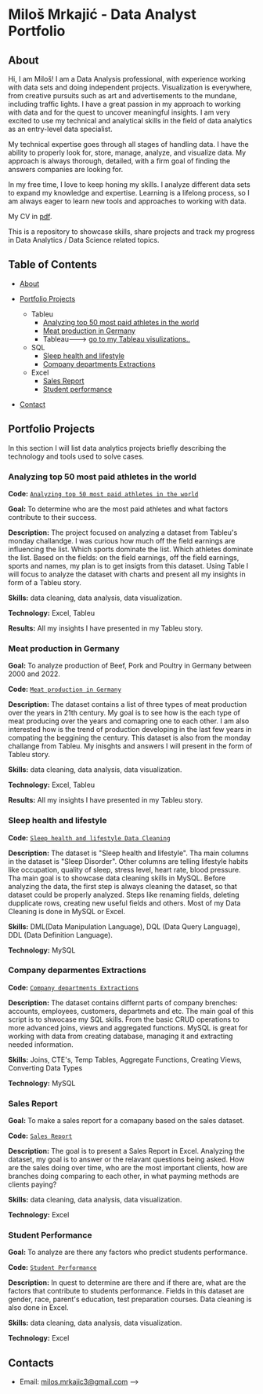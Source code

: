 # Miloš Mrkajić - Data Analyst Portfolio
## About
Hi, I am Miloš! I am a Data Analysis professional, with experience working with data sets and doing independent projects.
Visualization is everywhere, from creative pursuits such as art and advertisements to the mundane, including traffic lights.
I have a great passion in my approach to working with data and for the quest to uncover meaningful insights.
I am very excited to use my technical and analytical skills in the field of data analytics as an entry-level data specialist.

My technical expertise goes through all stages of handling data. I have the ability to properly look for, store, manage, analyze, and visualize data.
My approach is always thorough, detailed, with a firm goal of finding the answers companies are looking for.

In my free time, I love to keep honing my skills. I analyze different data sets to expand my knowledge and expertise.
Learning is a lifelong process, so I am always eager to learn new tools and approaches to working with data.

My CV in [pdf](https://github.com/tiannaparris/Data-Analysis-Portfolio/blob/main/Tianna%20Parris%20CV.pdf).

This is a repository to showcase skills, share projects and track my progress in Data Analytics / Data Science related topics.

## Table of Contents
- [About](https://github.com/Seki1996/Seki1996/blob/main/README.md#about)
- [Portfolio Projects](https://github.com/Seki1996/Seki1996/blob/main/README.md#portfolio-projects)
  - Tableu
    - [Analyzing top 50 most paid athletes in the world](https://github.com/Seki1996/Seki1996/blob/main/README.md#analyzing-top-50-most-paid-athletes-in-the-world)
    - [Meat production in Germany](https://github.com/Seki1996/Seki1996/blob/main/README.md#meat-production-in-germany)
    - Tableau---> [go to my Tableau visulizations..](https://public.tableau.com/app/profile/milos.mrkajic/vizzes)
  - SQL
    - [Sleep health and lifestyle](https://github.com/Seki1996/Seki1996/blob/main/README.md#sleep-health-and-lifestyle)
    - [Company departments Extractions](https://github.com/Seki1996/Seki1996/blob/main/README.md#company-deparmentes-extractions)
  - Excel
    - [Sales Report](https://github.com/Seki1996/Seki1996/blob/main/README.md#sales-report)
    - [Student performance](https://github.com/Seki1996/Seki1996/blob/main/README.md#student-performance)
  
 

- [Contact](https://github.com/Seki1996/Seki1996/blob/main/README.md#contacts)
## Portfolio Projects
In this section I will list data analytics projects briefly describing the technology and tools used to solve cases.

### Analyzing top 50 most paid athletes in the world
**Code:** [`Analyzing top 50 most paid athletes in the world`](https://public.tableau.com/app/profile/milos.mrkajic/viz/Hihgestpaidathletes/Story1)

**Goal:** To determine who are the most paid athletes and what factors contribute to their success.

**Description:** The project focused on analyzing a dataset from Tableu's monday challandge. I was curious how much off the field earnings are influencing the list. Which sports dominate the list. Which athletes dominate the list. Based on the fields: on the field earnings, off the field earnings, sports and names, my plan is to get insigts from this dataset.
Using Table l will focus to analyze the dataset with charts and present all my insights in form of a Tableu story.

**Skills:** data cleaning, data analysis, data visualization.

**Technology:** Excel, Tableu

**Results:** All my insights I have presented in my Tableu story.

### Meat production in Germany

**Goal:** To analyze production of Beef, Pork and Poultry in Germany between 2000 and 2022.

**Code:** [`Meat production in Germany`](https://public.tableau.com/app/profile/milos.mrkajic/viz/MeatproductioninGermany_17155291173500/Story1)

**Description:** The dataset contains a list of three types of meat production over the years in 21th century. My goal is to see how is the each type of meat producing over the years and comapring one to each other. I am also interested how is the trend of production developing in the last few years in compating the beggining the century. This dataset is also from the monday challange from Tableu. My inisghts and answers I will present in the form of Tableu story.

**Skills:** data cleaning, data analysis, data visualization.

**Technology:** Excel, Tableu

**Results:** All my insights I have presented in my Tableu story.



### Sleep health and lifestyle
**Code:** [`Sleep health and lifestyle Data Cleaning`](https://github.com/Seki1996/example/blob/main/Sleep%20health%20and%20lifestyle%20Data%20Cleaning.sql)

**Description:** The dataset is "Sleep health and lifestyle". Tha main columns in the dataset is "Sleep Disorder". Other columns are telling lifestyle habits like occupation, quality of sleep, stress level, heart rate, blood pressure. Tha main goal is to showcase data cleaning skills in MySQL. Before analyzing the data, the first step is always cleaning the dataset, so that dataset could be properly analyzed. Steps like renaming fields, deleting dupplicate rows, creating new useful fields and others. Most of my Data Cleaning is done in MySQL or Excel. 


**Skills:** DML(Data Manipulation Language), DQL (Data Query Language), DDL (Data Definition Language).

**Technology:** MySQL


### Company deparmentes Extractions
**Code:** [`Company departments Extractions`](https://github.com/Seki1996/example/blob/main/Company%20departments%20Extractions.sql)

**Description:** The dataset contains differnt parts of company brenches: accounts, employees, customers, departmets and etc. The main goal of this script is to shwocase my SQL skills. From the basic CRUD operations to more advanced joins, views and aggregated functions. MySQL is great for working with data from creating database, managing it and extracting needed information.

**Skills:** Joins, CTE's, Temp Tables, Aggregate Functions, Creating Views, Converting Data Types

**Technology:** MySQL



### Sales Report

**Goal:** To make a sales report for a comapany based on the sales dataset.

**Code:** [`Sales Report`](https://github.com/Seki1996/example/blob/main/Sales_report.xlsx)

**Description:** The goal is to present a Sales Report in  Excel. Analyzing the dataset, my goal is to answer or the relavant questions being asked. How are the sales doing over time, who are the most important clients, how are branches doing comparing to each other, in what payming methods are clients paying?

**Skills:** data cleaning, data analysis, data visualization.

**Technology:** Excel



### Student Performance

**Goal:** To analyze are there any factors who predict students performance.

**Code:** [`Student Performance`](https://github.com/Seki1996/example/blob/main/Students%20performance%20Analysis.xlsx)

**Description:** In quest to determine are there and if there are, what are the factors that contribute to students performance. Fields in this dataset are gender, race, parent's education, test preparation courses. Data cleaning is also done in Excel.

**Skills:** data cleaning, data analysis, data visualization.

**Technology:** Excel






## Contacts
- Email: milos.mrkajic3@gmail.com
-->
